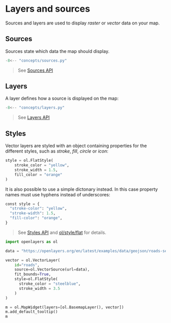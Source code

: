 # Layers and sources

Sources and layers are used to display _raster_ or _vector_ data on your map.  

## Sources

Sources state which data the map should display.

```python
-8<-- "concepts/sources.py"
```

> See [Sources API](../../api/sources/)

## Layers

 A layer defines how a source is displayed on the map:

```python
-8<-- "concepts/layers.py"
```

> See [Layers API](../../api/layers/)

## Styles

Vector layers are styled with an object containing properties for the different styles, such as _stroke_, _fill_, _circle_ or _icon_:

```python
style = ol.FlatStyle(
    stroke_color = "yellow",
    stroke_width = 1.5,
    fill_color = "orange" 
)
```

It is also possible to use a simple dictonary instead. In this case property names must use hyphens instead
of underscores:

```python
const style = {
  "stroke-color": "yellow",
  "stroke-width": 1.5,
  "fill-color": "orange",
}
```

> See [Styles API](../../api/styles/) and [ol/style/flat](https://openlayers.org/en/latest/apidoc/module-ol_style_flat.html) for details.

```python {marimo display_code=true}
import openlayers as ol

data = "https://openlayers.org/en/latest/examples/data/geojson/roads-seoul.geojson"

vector = ol.VectorLayer(
    id="roads",
    source=ol.VectorSource(url=data),
    fit_bounds=True,
    style=ol.FlatStyle(
      stroke_color = "steelblue",
      stroke_width = 3.5
    )
)

m = ol.MapWidget(layers=[ol.BasemapLayer(), vector])
m.add_default_tooltip()
m
```
